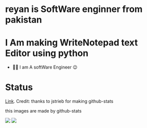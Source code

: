# reyan is SoftWare enginner from pakistan
# I Am making WriteNotepad text Editor using python
- 🧑‍💻 I am A softWare Engineer 😉
# Status
<p><a href="https://github.com/jstrieb/github-stats">Link</a>. Credit: thanks to jstrieb for making github-stats</p>
<p>this images are made by github-stats</p>

![](https://github.com/reyanProgrammer/github-stats/blob/master/generated/overview.svg)
![](https://github.com/reyanProgrammer/github-stats/blob/master/generated/languages.svg)

